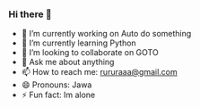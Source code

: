 ### Hi there 👋
- 🔭 I’m currently working on Auto do something
- 🌱 I’m currently learning Python
- 👯 I’m looking to collaborate on GOTO
- 💬 Ask me about anything
- 📫 How to reach me: rururaaa@gmail.com
- 😄 Pronouns: Jawa
- ⚡ Fun fact: Im alone
<!--
**susakuru/susakuru** is a ✨ _special_ ✨ repository because its `README.md` (this file) appears on your GitHub profile.
-
Here are some ideas to get you started:
-
- 🔭 I’m currently working on Auto do something
- 🌱 I’m currently learning Phython
- 👯 I’m looking to collaborate on GOTO
- 💬 Ask me about anything
- 📫 How to reach me: rururaaa@gmail.com
- 😄 Pronouns: Jawa
- ⚡ Fun fact: Im alone
-->
